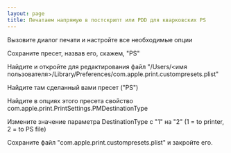 ```yaml
---
layout: page
title: Печатаем напрямую в постскрипт или PDD для кварковских PS
---
```


Вызовите диалог печати и настройте все необходимые опции

Сохраните пресет, назвав его, скажем, "PS"

Найдите и откройте для редактирования файл "/Users/<имя пользователя>/Library/Preferences/com.apple.print.custompresets.plist"

Найдите там сделанный вами пресет ("PS")

Найдите в опциях этого пресета свойство com.apple.print.PrintSettings.PMDestinationType

Измените значение параметра DestinationType с "1" на "2" (1 = to printer, 2 = to PS file)

Сохраните файл "com.apple.print.custompresets.plist" и закройте его.

